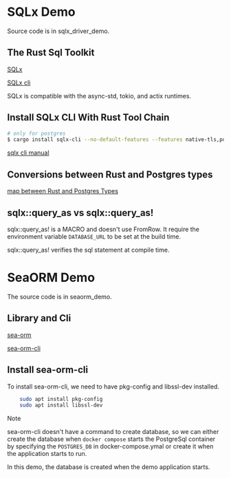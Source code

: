 # SQLx Demo
Source code is in sqlx_driver_demo.
## The Rust Sql Toolkit
[SQLx](https://crates.io/crates/sqlx)

[SQLx cli](https://crates.io/crates/sqlx-cli)

SQLx is compatible with the async-std, tokio, and actix runtimes.

## Install SQLx CLI With Rust Tool Chain

```bash
# only for postgres
$ cargo install sqlx-cli --no-default-features --features native-tls,postgres
```
[sqlx cli manual](https://docs.rs/crate/sqlx-cli/0.8.3)

## Conversions between Rust and Postgres types
[map between Rust and Postgres Types](https://docs.rs/sqlx/latest/sqlx/postgres/types/index.html)

## sqlx::query_as vs sqlx::query_as!
sqlx::query_as! is a MACRO and doesn't use FromRow. It require the environment variable `DATABASE_URL` to be set at the build time.

sqlx::query_as! verifies the sql statement at compile time.

# SeaORM Demo
The source code is in seaorm_demo.

## Library and Cli
[sea-orm](https://crates.io/crates/sea-orm)

[sea-orm-cli](https://crates.io/crates/sea-orm-cli)

## Install sea-orm-cli
To install sea-orm-cli, we need to have pkg-config and libssl-dev installed.
```bash
    sudo apt install pkg-config
    sudo apt install libssl-dev
```
> [!NOTE]
>
> sea-orm-cli doesn't have a command to create database, so we can either create the database when `docker compose` starts the PostgreSql container by specifying the `POSTGRES_DB` in docker-compose.ymal or create it when the application starts to run.

In this demo, the database is created when the demo application starts.